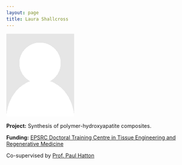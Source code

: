 ```yaml
---
layout: page
title: Laura Shallcross
---
```


<img src="img/placeholder.png" alt="Laura Shallcross" class="gallery">

**Project:** Synthesis of polymer-hydroxyapatite composites.

**Funding:** [EPSRC Doctoral Training Centre in Tissue Engineering and Regenerative Medicine](http://www.dtcterm.leeds.ac.uk/)

Co-supervised by [Prof. Paul Hatton](https://www.sheffield.ac.uk/dentalschool/about/staff/hatton)
